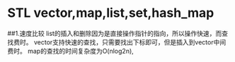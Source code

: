 ﻿# STL vector,map,list,set,hash_map

##1.速度比较 
  list的插入和删除因为是直接操作指针的指向，所以操作快速，而查找费时。
  vector支持快速的查找，只需要找出下标即可，但是插入到vector中间费时。
  map的查找的时间复杂度为O(nlog2n),
